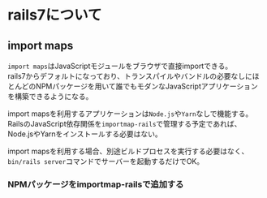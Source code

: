 # rails7について

## import maps
`import maps`はJavaScriptモジュールをブラウザで直接importできる。<br />
rails7からデフォルトになっており、トランスパイルやバンドルの必要なしにほとんどのNPMパッケージを用いて誰でもモダンなJavaScriptアプリケーションを構築できるようになる。<br />


import mapsを利用するアプリケーションは`Node.js`や`Yarn`なしで機能する。<br />
RailsのJavaScript依存関係を`importmap-rails`で管理する予定であれば、Node.jsやYarnをインストールする必要はない。<br />

import mapsを利用する場合、別途ビルドプロセスを実行する必要はなく、`bin/rails server`コマンドでサーバーを起動するだけでOK。<br />


### NPMパッケージをimportmap-railsで追加する

